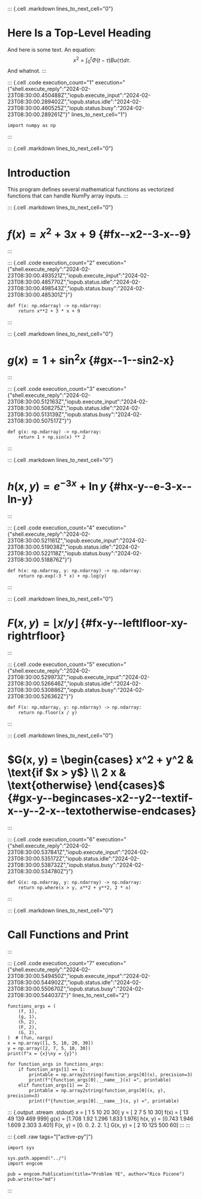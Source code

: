 ::: {.cell .markdown lines_to_next_cell="0"}
# Here Is a Top-Level Heading

And here is some text. An equation: $$
x^2 = \int_0^t \Phi(t-\tau) B u(\tau) d\tau.
$$ And whatnot.
:::

::: {.cell .code execution_count="1" execution="{\"shell.execute_reply\":\"2024-02-23T08:30:00.450488Z\",\"iopub.execute_input\":\"2024-02-23T08:30:00.289402Z\",\"iopub.status.idle\":\"2024-02-23T08:30:00.460525Z\",\"iopub.status.busy\":\"2024-02-23T08:30:00.289261Z\"}" lines_to_next_cell="1"}
``` {.python}
import numpy as np
```
:::

::: {.cell .markdown lines_to_next_cell="0"}
# Introduction

This program defines several mathematical functions as vectorized
functions that can handle NumPy array inputs.
:::

::: {.cell .markdown lines_to_next_cell="0"}
# $f(x) = x^2 + 3 x + 9$ {#fx--x2--3-x--9}
:::

::: {.cell .code execution_count="2" execution="{\"shell.execute_reply\":\"2024-02-23T08:30:00.493521Z\",\"iopub.execute_input\":\"2024-02-23T08:30:00.485770Z\",\"iopub.status.idle\":\"2024-02-23T08:30:00.498543Z\",\"iopub.status.busy\":\"2024-02-23T08:30:00.485301Z\"}"}
``` {.python}
def f(x: np.ndarray) -> np.ndarray:
    return x**2 + 3 * x + 9
```
:::

::: {.cell .markdown lines_to_next_cell="0"}
# $g(x) = 1 + \sin^2 x$ {#gx--1--sin2-x}
:::

::: {.cell .code execution_count="3" execution="{\"shell.execute_reply\":\"2024-02-23T08:30:00.512163Z\",\"iopub.execute_input\":\"2024-02-23T08:30:00.508275Z\",\"iopub.status.idle\":\"2024-02-23T08:30:00.513139Z\",\"iopub.status.busy\":\"2024-02-23T08:30:00.507517Z\"}"}
``` {.python}
def g(x: np.ndarray) -> np.ndarray:
    return 1 + np.sin(x) ** 2
```
:::

::: {.cell .markdown lines_to_next_cell="0"}
# $h(x, y) = e^{-3 x} + \ln y$ {#hx-y--e-3-x--ln-y}
:::

::: {.cell .code execution_count="4" execution="{\"shell.execute_reply\":\"2024-02-23T08:30:00.521161Z\",\"iopub.execute_input\":\"2024-02-23T08:30:00.519038Z\",\"iopub.status.idle\":\"2024-02-23T08:30:00.522118Z\",\"iopub.status.busy\":\"2024-02-23T08:30:00.518876Z\"}"}
``` {.python}
def h(x: np.ndarray, y: np.ndarray) -> np.ndarray:
    return np.exp(-3 * x) + np.log(y)
```
:::

::: {.cell .markdown lines_to_next_cell="0"}
# $F(x, y) = \left\lfloor x/y \right\rfloor$ {#fx-y--leftlfloor-xy-rightrfloor}
:::

::: {.cell .code execution_count="5" execution="{\"shell.execute_reply\":\"2024-02-23T08:30:00.529973Z\",\"iopub.execute_input\":\"2024-02-23T08:30:00.526646Z\",\"iopub.status.idle\":\"2024-02-23T08:30:00.530886Z\",\"iopub.status.busy\":\"2024-02-23T08:30:00.526362Z\"}"}
``` {.python}
def F(x: np.ndarray, y: np.ndarray) -> np.ndarray:
    return np.floor(x / y)
```
:::

::: {.cell .markdown lines_to_next_cell="0"}
# $G(x, y) = \begin{cases} x^2 + y^2 & \text{if $x > y$} \\ 2 x & \text{otherwise} \end{cases}$ {#gx-y--begincases-x2--y2--textif-x--y--2-x--textotherwise-endcases}
:::

::: {.cell .code execution_count="6" execution="{\"shell.execute_reply\":\"2024-02-23T08:30:00.537841Z\",\"iopub.execute_input\":\"2024-02-23T08:30:00.535172Z\",\"iopub.status.idle\":\"2024-02-23T08:30:00.538732Z\",\"iopub.status.busy\":\"2024-02-23T08:30:00.534780Z\"}"}
``` {.python}
def G(x: np.ndarray, y: np.ndarray) -> np.ndarray:
    return np.where(x > y, x**2 + y**2, 2 * x)
```
:::

::: {.cell .markdown lines_to_next_cell="0"}
# Call Functions and Print
:::

::: {.cell .code execution_count="7" execution="{\"shell.execute_reply\":\"2024-02-23T08:30:00.549450Z\",\"iopub.execute_input\":\"2024-02-23T08:30:00.544902Z\",\"iopub.status.idle\":\"2024-02-23T08:30:00.550670Z\",\"iopub.status.busy\":\"2024-02-23T08:30:00.544037Z\"}" lines_to_next_cell="2"}
``` {.python}
functions_args = (
    (f, 1),
    (g, 1),
    (h, 2),
    (F, 2),
    (G, 2),
)  # (fun, nargs)
x = np.array([1, 5, 10, 20, 30])
y = np.array([2, 7, 5, 10, 30])
print(f"x = {x}\ny = {y}")

for function_args in functions_args:
    if function_args[1] == 1:
        printable = np.array2string(function_args[0](x), precision=3)
        print(f"{function_args[0].__name__}(x) =", printable)
    elif function_args[1] == 2:
        printable = np.array2string(function_args[0](x, y), precision=3)
        print(f"{function_args[0].__name__}(x, y) =", printable)
```

::: {.output .stream .stdout}
    x = [ 1  5 10 20 30]
    y = [ 2  7  5 10 30]
    f(x) = [ 13  49 139 469 999]
    g(x) = [1.708 1.92  1.296 1.833 1.976]
    h(x, y) = [0.743 1.946 1.609 2.303 3.401]
    F(x, y) = [0. 0. 2. 2. 1.]
    G(x, y) = [  2  10 125 500  60]
:::
:::

::: {.cell .raw tags="[\"active-py\"]"}
```{=ipynb}
import sys

sys.path.append("../")
import engcom

pub = engcom.Publication(title="Problem YE", author="Rico Picone")
pub.write(to="md")
```
:::
